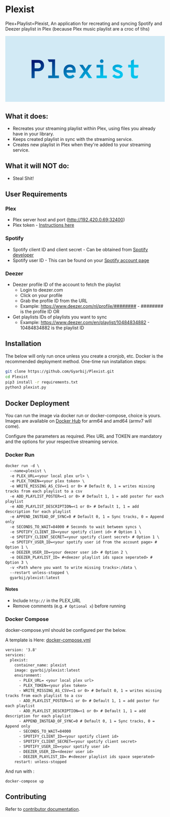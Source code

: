 # Plexist
Plex+Playlist=Plexist, An application for recreating and syncing Spotify and Deezer playlist in Plex (because Plex music playlist are a croc of tihs)

<p align="center">
  <img src="./assets/plexist.png" width="802" />
</p>

## What it does:

* Recreates your streaming playlist within Plex, using files you already have in your library.
* Keeps created playlist in sync with the streaming service.
* Creates new playlist in Plex when they're added to your streaming service.

## What it will NOT do:

* Steal Shit!

## User Requirements

### Plex
* Plex server host and port (http://192.420.0.69:32400)
* Plex token - [Instructions here](https://support.plex.tv/articles/204059436-finding-an-authentication-token-x-plex-token/)

### Spotify
* Spotify client ID and client secret - Can be obtained from [Spotify developer](https://developer.spotify.com/dashboard/login)
* Spotify user ID - This can be found on  your [Spotify account page](https://www.spotify.com/nl/account/overview/)

### Deezer
* Deezer profile ID of the account to fetch the playlist
  * Login to deezer.com
  * Click on your profile
  * Grab the profile ID from the URL
  *  Example: https://www.deezer.com/nl/profile/######## -  ######## is the profile ID
OR
* Get playlists IDs of playlists you want to sync
  *  Example: https://www.deezer.com/en/playlist/10484834882 - 10484834882 is the playlist ID

## Installation

The below will only run once unless you create a cronjob, etc. Docker is the recommended deployment method.
One-time run installation steps:
```Bash
git clone https://github.com/Gyarbij/Plexist.git
cd Plexist
pip3 install -r requirements.txt
python3 plexist.py
```

## Docker Deployment

You can run the image via docker run or docker-compose, choice is yours. Images are available on [Docker Hub](https://hub.docker.com/r/gyarbij/plexist/tags) for arm64 and amd64 (armv7 will come).

Configure the parameters as required. Plex URL and TOKEN are mandatory and the options for your respective streaming service.

### Docker Run

```
docker run -d \
  --name=plexist \
  -e PLEX_URL=<your local plex url> \
  -e PLEX_TOKEN=<your plex token> \
  -e WRITE_MISSING_AS_CSV=<1 or 0> # Default 0, 1 = writes missing tracks from each playlist to a csv
  -e ADD_PLAYLIST_POSTER=<1 or 0> # Default 1, 1 = add poster for each playlist
  -e ADD_PLAYLIST_DESCRIPTION=<1 or 0> # Default 1, 1 = add description for each playlist
  -e APPEND_INSTEAD_OF_SYNC=0 # Default 0, 1 = Sync tracks, 0 = Append only
  -e SECONDS_TO_WAIT=84000 # Seconds to wait between syncs \
  -e SPOTIFY_CLIENT_ID=<your spotify client id> # Option 1 \
  -e SPOTIFY_CLIENT_SECRET=<your spotify client secret> # Option 1 \
  -e SPOTIFY_USER_ID=<your spotify user id from the account page> # Option 1 \
  -e DEEZER_USER_ID=<your deezer user id> # Option 2 \
  -e DEEZER_PLAYLIST_ID= #<deezer playlist ids space seperated> # Option 3 \
  -v <Path where you want to write missing tracks>:/data \
  --restart unless-stopped \
  gyarbij/plexist:latest
```
#### Notes
- Include `http://` in the PLEX_URL
- Remove comments (e.g.  `# Optional x`) before running 

### Docker Compose

docker-compose.yml should be configured per the below. 

A template is Here: [docker-compose.yml](https://github.com/gyarbij/plexist/blob/main/assets/docker-compose.yml)

```
version: '3.8'
services:
  plexist:
    container_name: plexist
    image: gyarbij/plexist:latest
    environment:
      - PLEX_URL= <your local plex url>
      - PLEX_TOKEN=<your plex token>
      - WRITE_MISSING_AS_CSV=<1 or 0> # Default 0, 1 = writes missing tracks from each playlist to a csv
      - ADD_PLAYLIST_POSTER=<1 or 0> # Default 1, 1 = add poster for each playlist
      - ADD_PLAYLIST_DESCRIPTION=<1 or 0> # Default 1, 1 = add description for each playlist
      - APPEND_INSTEAD_OF_SYNC=0 # Default 0, 1 = Sync tracks, 0 = Append only
      - SECONDS_TO_WAIT=84000
      - SPOTIFY_CLIENT_ID=<your spotify client id>
      - SPOTIFY_CLIENT_SECRET=<your spotify client secret>
      - SPOTIFY_USER_ID=<your spotify user id>
      - DEEZER_USER_ID=<deezer user id>
      - DEEZER_PLAYLIST_ID= #<deezer playlist ids space seperated>
    restart: unless-stopped

```
And run with :
```
docker-compose up
```

## Contributing

Refer to [contributor documentation](CONTRIBUTING.md).